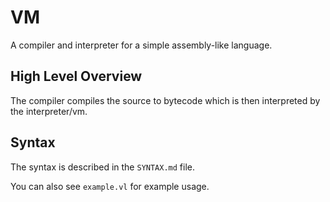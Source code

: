 # VM

A compiler and interpreter for a simple assembly-like language.

## High Level Overview

The compiler compiles the source to bytecode which is then interpreted by the interpreter/vm.

## Syntax

The syntax is described in the `SYNTAX.md` file.

You can also see `example.vl` for example usage.
